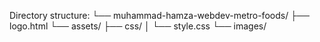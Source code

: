 Directory structure:
└── muhammad-hamza-webdev-metro-foods/
    ├── logo.html
    └── assets/
        ├── css/
        │   └── style.css
        └── images/
